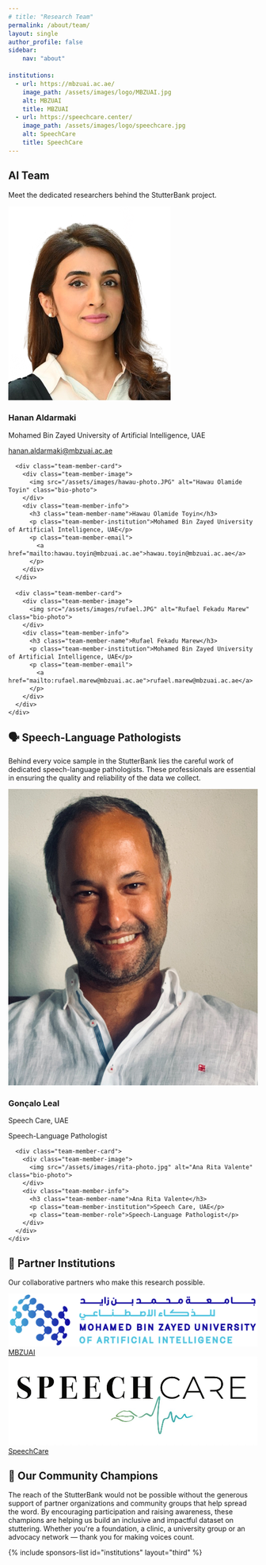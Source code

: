 ```yaml
---
# title: "Research Team"
permalink: /about/team/
layout: single
author_profile: false
sidebar: 
    nav: "about"

institutions:
  - url: https://mbzuai.ac.ae/
    image_path: /assets/images/logo/MBZUAI.jpg
    alt: MBZUAI
    title: MBZUAI
  - url: https://speechcare.center/
    image_path: /assets/images/logo/speechcare.jpg
    alt: SpeechCare
    title: SpeechCare
---
```


<div class="team-page-container">
  <!-- Page Header -->
  <!-- <div class="team-page-header">
    <h1 class="team-page-title">Our Research Team</h1>
    <p class="team-page-subtitle">Meet the dedicated professionals behind the StutterBank project</p>
  </div> -->

  <!-- Researchers Section -->
  <div class="team-section">
    <div class="team-section-header">
      <h2 class="team-section-title">AI Team</h2>
      <p class="team-section-description">Meet the dedicated researchers behind the StutterBank project.</p>
    </div>
    <div class="team-grid">
      <div class="team-member-card">
        <div class="team-member-image">
          <img src="/assets/images/Hanan-photo.jpg" alt="Hanan Aldarmaki" class="bio-photo">
        </div>
        <div class="team-member-info">
          <h3 class="team-member-name">Hanan Aldarmaki</h3>
          <p class="team-member-institution">Mohamed Bin Zayed University of Artificial Intelligence, UAE</p>
          <p class="team-member-email">
            <a href="mailto:hanan.aldarmaki@mbzuai.ac.ae">hanan.aldarmaki@mbzuai.ac.ae</a>
          </p>
        </div>
      </div>
      
      <div class="team-member-card">
        <div class="team-member-image">
          <img src="/assets/images/hawau-photo.JPG" alt="Hawau Olamide Toyin" class="bio-photo">
        </div>
        <div class="team-member-info">
          <h3 class="team-member-name">Hawau Olamide Toyin</h3>
          <p class="team-member-institution">Mohamed Bin Zayed University of Artificial Intelligence, UAE</p>
          <p class="team-member-email">
            <a href="mailto:hawau.toyin@mbzuai.ac.ae">hawau.toyin@mbzuai.ac.ae</a>
          </p>
        </div>
      </div>

      <div class="team-member-card">
        <div class="team-member-image">
          <img src="/assets/images/rufael.JPG" alt="Rufael Fekadu Marew" class="bio-photo">
        </div>
        <div class="team-member-info">
          <h3 class="team-member-name">Rufael Fekadu Marew</h3>
          <p class="team-member-institution">Mohamed Bin Zayed University of Artificial Intelligence, UAE</p>
          <p class="team-member-email">
            <a href="mailto:rufael.marew@mbzuai.ac.ae">rufael.marew@mbzuai.ac.ae</a>
          </p>
        </div>
      </div>
    </div>
  </div>

  <!-- Speech-Language Pathologists Section -->
  <section class="team-section">
    <div class="team-section-header">
      <h2 class="team-section-title">🗣️ Speech-Language Pathologists</h2>
      <p class="team-section-description">Behind every voice sample in the StutterBank lies the careful work of dedicated speech-language pathologists. These professionals are essential in ensuring the quality and reliability of the data we collect.</p>
    </div>
    <div class="team-grid">
      <div class="team-member-card">
        <div class="team-member-image">
          <img src="/assets/images/goncalo-photo.jpg" alt="Gonçalo Leal" class="bio-photo">
        </div>
        <div class="team-member-info">
          <h3 class="team-member-name">Gonçalo Leal</h3>
          <p class="team-member-institution">Speech Care, UAE</p>
          <p class="team-member-role">Speech-Language Pathologist</p>
        </div>
      </div>
      
      <div class="team-member-card">
        <div class="team-member-image">
          <img src="/assets/images/rita-photo.jpg" alt="Ana Rita Valente" class="bio-photo">
        </div>
        <div class="team-member-info">
          <h3 class="team-member-name">Ana Rita Valente</h3>
          <p class="team-member-institution">Speech Care, UAE</p>
          <p class="team-member-role">Speech-Language Pathologist</p>
        </div>
      </div>
    </div>
  </section>

  <!-- Partner Institutions Section -->
  <section class="team-section">
    <div class="team-section-header">
      <h2 class="team-section-title">🤝 Partner Institutions</h2>
      <p class="team-section-description">Our collaborative partners who make this research possible.</p>
    </div>
    <div class="institution-logos">
      <div class="institution-logo">
        <a href="https://mbzuai.ac.ae/" target="_blank" rel="noopener noreferrer">
          <img src="/assets/images/logo/MBZUAI.jpg" alt="MBZUAI">
          <span class="institution-name">MBZUAI</span>
        </a>
      </div>
      <div class="institution-logo">
        <a href="https://speechcare.center/" target="_blank" rel="noopener noreferrer">
          <img src="/assets/images/logo/speechcare.jpg" alt="SpeechCare">
          <span class="institution-name">SpeechCare</span>
        </a>
      </div>
    </div>
  </section>

  <!-- Community Champions Section -->
  <section class="community-champions">
    <div class="team-section-header">
      <h2 class="team-section-title">🌟 Our Community Champions</h2>
      <p class="team-section-description">The reach of the StutterBank would not be possible without the generous support of partner organizations and community groups that help spread the word. By encouraging participation and raising awareness, these champions are helping us build an inclusive and impactful dataset on stuttering. Whether you're a foundation, a clinic, a university group or an advocacy network — thank you for making voices count.</p>
    </div>
    {% include sponsors-list id="institutions" layout="third" %}
  </section>
</div>

